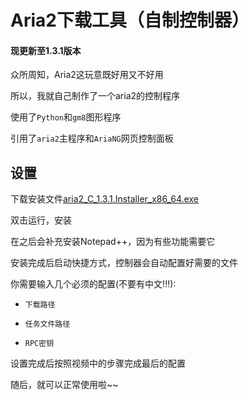 # Aria2下载工具（自制控制器）

#### 现更新至1.3.1版本

众所周知，Aria2这玩意既好用又不好用

所以，我就自己制作了一个aria2的控制程序

使用了`Python`和`gm8`图形程序

引用了`aria2`主程序和`AriaNG`网页控制面板

## 设置
下载安装文件[aria2_C_1.3.1.Installer_x86_64.exe](https://github.com/Majjcom/aria2_C/releases/download/1.3.1/aria2_C_1.3.1.Installer_x86_64.exe)

双击运行，安装

在之后会补充安装Notepad++，因为有些功能需要它

安装完成后启动快捷方式，控制器会自动配置好需要的文件

你需要输入几个必须的配置(不要有中文!!!):

- `下载路径`

- `任务文件路径`

- `RPC密钥`

设置完成后按照视频中的步骤完成最后的配置

随后，就可以正常使用啦~~

